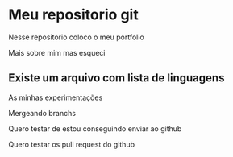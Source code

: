# Meu repositorio git

Nesse repositorio coloco o meu portfolio

Mais sobre mim 
mas esqueci

## Existe um arquivo com lista de linguagens

As minhas experimentações

Mergeando branchs

Quero testar de estou conseguindo
enviar ao github

Quero testar os pull request do github

